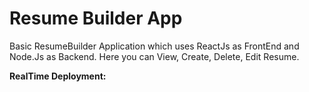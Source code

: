 # Resume Builder App
Basic ResumeBuilder Application which uses ReactJs as FrontEnd and Node.Js as Backend. Here you can View, Create, Delete, Edit Resume.

**RealTime Deployment:**


